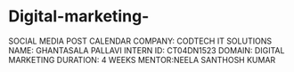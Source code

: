 # Digital-marketing-
SOCIAL MEDIA POST CALENDAR 
COMPANY: CODTECH IT SOLUTIONS 
NAME: GHANTASALA PALLAVI 
INTERN ID: CT04DN1523
DOMAIN: DIGITAL MARKETING 
DURATION: 4 WEEKS
MENTOR:NEELA SANTHOSH KUMAR


